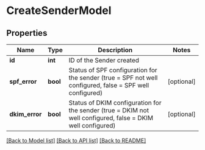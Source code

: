 # CreateSenderModel

## Properties
Name | Type | Description | Notes
------------ | ------------- | ------------- | -------------
**id** | **int** | ID of the Sender created | 
**spf_error** | **bool** | Status of SPF configuration for the sender (true &#x3D; SPF not well configured, false &#x3D; SPF well configured) | [optional] 
**dkim_error** | **bool** | Status of DKIM configuration for the sender (true &#x3D; DKIM not well configured, false &#x3D; DKIM well configured) | [optional] 

[[Back to Model list]](../README.md#documentation-for-models) [[Back to API list]](../README.md#documentation-for-api-endpoints) [[Back to README]](../README.md)

